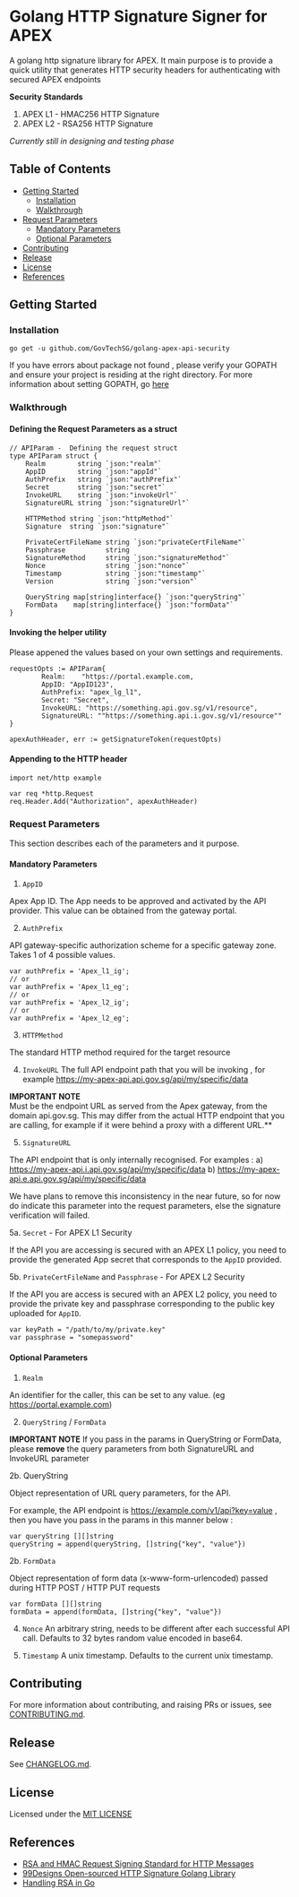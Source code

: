 # Golang HTTP Signature Signer for APEX

A golang http signature library for APEX. It main purpose is to provide a quick utility that generates HTTP security headers for authenticating with secured APEX endpoints

**Security Standards**

1. APEX L1 - HMAC256 HTTP Signature
2. APEX L2 - RSA256 HTTP Signature

*Currently still in designing and testing phase*

## Table of Contents
- [Getting Started](#getting-started)
    * [Installation](#installation)
    * [Walkthrough](#walkthrough)
- [Request Parameters](#request-parameters)
    * [Mandatory Parameters](#madatory-parameters)
    * [Optional Parameters](#optional-parameters)
- [Contributing](#contributing)
- [Release](#release)
- [License](#license)
- [References](#references)

## Getting Started

### Installation

```
go get -u github.com/GovTechSG/golang-apex-api-security
```

If you have errors about package not found , please verify your GOPATH and ensure your project is residing at the right directory. For more information about setting GOPATH, go [here](https://github.com/golang/go/wiki/SettingGOPATH)

### Walkthrough

#### Defining the Request Parameters as a struct

```
// APIParam -  Defining the request struct
type APIParam struct {
	Realm        string `json:"realm"`
	AppID        string `json:"appId"`
	AuthPrefix   string `json:"authPrefix"`
	Secret       string `json:"secret"`
	InvokeURL    string `json:"invokeUrl"`
	SignatureURL string `json:"signatureUrl"`

	HTTPMethod string `json:"httpMethod"`
	Signature  string `json:"signature"`

	PrivateCertFileName string `json:"privateCertFileName"`
	Passphrase          string
	SignatureMethod     string `json:"signatureMethod"`
	Nonce               string `json:"nonce"`
	Timestamp           string `json:"timestamp"`
	Version             string `json:"version"`

	QueryString map[string]interface{} `json:"queryString"`
	FormData    map[string]interface{} `json:"formData"`
}
```

#### Invoking the helper utility

Please appened the values based on your own settings and requirements.

```
requestOpts := APIParam{
		Realm:    "https://portal.example.com,
		AppID: "AppID123",
		AuthPrefix: "apex_lg_l1",
        Secret: "Secret",
        InvokeURL: "https://something.api.gov.sg/v1/resource",
        SignatureURL: ""https://something.api.i.gov.sg/v1/resource""
}

apexAuthHeader, err := getSignatureToken(requestOpts)
```

#### Appending to the HTTP header
```
import net/http example

var req *http.Request
req.Header.Add("Authorization", apexAuthHeader)
```

### Request Parameters

This section describes each of the parameters and it purpose.

#### Mandatory Parameters

1. `AppID`

Apex App ID. The App needs to be approved and activated by the API provider. This value can be obtained from the gateway portal.

2. `AuthPrefix`

API gateway-specific authorization scheme for a specific gateway zone. Takes 1 of 4 possible values.
 
```
var authPrefix = 'Apex_l1_ig'; 
// or
var authPrefix = 'Apex_l1_eg';
// or
var authPrefix = 'Apex_l2_ig';
// or
var authPrefix = 'Apex_l2_eg';
```

3. `HTTPMethod`

The standard HTTP method required for the target resource

4. `InvokeURL`
The full API endpoint path that you will be invoking , for example https://my-apex-api.api.gov.sg/api/my/specific/data

**IMPORTANT NOTE**  
Must be the endpoint URL as served from the Apex gateway, from the domain api.gov.sg. This may differ from the actual HTTP endpoint that you are calling, for example if it were behind a proxy with a different URL.**

5. `SignatureURL`

The API endpoint that is only internally recognised. For examples :
a) https://my-apex-api.i.api.gov.sg/api/my/specific/data 
b) https://my-apex-api.e.api.gov.sg/api/my/specific/data 

We have plans to remove this inconsistency in the near future, so for now do indicate this parameter into the request parameters, else the signature verification will failed.

5a. `Secret`  - For APEX L1 Security 

If the API you are accessing is secured with an APEX L1 policy, you need to provide the generated App secret that corresponds to the `AppID` provided.

5b. `PrivateCertFileName` and `Passphrase`  - For APEX L2 Security 

If the API you are access is secured with an APEX L2 policy, you need to provide the private key and passphrase corresponding to the public key uploaded for `AppID`.

```
var keyPath = "/path/to/my/private.key"
var passphrase = "somepassword"
```

#### Optional Parameters

1.  `Realm`

An identifier for the caller, this can be set to any value. (eg https://portal.example.com)


2. `QueryString` / `FormData`

**IMPORTANT NOTE**  If you pass in the params in QueryString or FormData, please **remove** the query parameters from both SignatureURL and InvokeURL parameter

2b. QueryString

Object representation of URL query parameters, for the API.

For example, the API endpoint is https://example.com/v1/api?key=value , then you have you pass in the params in this manner below :

```
var queryString [][]string
queryString = append(queryString, []string{"key", "value"})

```

2b. `FormData`

Object representation of form data (x-www-form-urlencoded) passed during HTTP POST / HTTP PUT requests

```
var formData [][]string
formData = append(formData, []string{"key", "value"})

```

4. `Nonce`
An arbitrary string, needs to be different after each successful API call. Defaults to 32 bytes random value encoded in base64.

5. `Timestamp`
A unix timestamp. Defaults to the current unix timestamp.

## Contributing
For more information about contributing, and raising PRs or issues, see [CONTRIBUTING.md](https://github.com/GovTechSG/golang-apex-api-security/blob/master/.github/CONTRIBUTING.md).

## Release
See [CHANGELOG.md](CHANGELOG.md).

## License
Licensed under the [MIT LICENSE ](https://github.com/GovTechSG/golang-apex-api-security/blob/master/LICENSE)

## References
+ [RSA and HMAC Request Signing Standard for HTTP Messages](http://tools.ietf.org/html/draft-cavage-http-signatures-09)
+ [99Designs Open-sourced HTTP Signature Golang Library](https://github.com/99designs/httpsignatures-go)
+ [Handling RSA in Go](https://golang.org/src/crypto/rsa/example_test.go?m=text)
